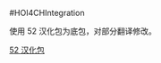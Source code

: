 #HOI4CHIntegration

使用 52 汉化包为底包，对部分翻译修改。

[52 汉化包](https://steamcommunity.com/sharedfiles/filedetails/?id=698748356)
